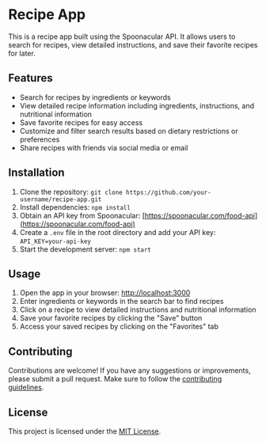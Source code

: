 # Recipe App

This is a recipe app built using the Spoonacular API. It allows users to search for recipes, view detailed instructions, and save their favorite recipes for later.

## Features

- Search for recipes by ingredients or keywords
- View detailed recipe information including ingredients, instructions, and nutritional information
- Save favorite recipes for easy access
- Customize and filter search results based on dietary restrictions or preferences
- Share recipes with friends via social media or email

## Installation

1. Clone the repository: `git clone https://github.com/your-username/recipe-app.git`
2. Install dependencies: `npm install`
3. Obtain an API key from Spoonacular: [https://spoonacular.com/food-api](https://spoonacular.com/food-api)
4. Create a `.env` file in the root directory and add your API key: `API_KEY=your-api-key`
5. Start the development server: `npm start`

## Usage

1. Open the app in your browser: [http://localhost:3000](http://localhost:3000)
2. Enter ingredients or keywords in the search bar to find recipes
3. Click on a recipe to view detailed instructions and nutritional information
4. Save your favorite recipes by clicking the "Save" button
5. Access your saved recipes by clicking on the "Favorites" tab

## Contributing

Contributions are welcome! If you have any suggestions or improvements, please submit a pull request. Make sure to follow the [contributing guidelines](CONTRIBUTING.md).

## License

This project is licensed under the [MIT License](LICENSE).
